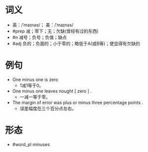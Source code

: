 # 词义
- 英：/ˈmaɪnəs/； 美：/ˈmaɪnəs/
- #prep 减；零下；无；欠缺(曾经有过的东西)
- #n 减号；负号；负值；缺点
- #adj 负的；负面的；小于零的；略低于A(或B等)；使显得有欠缺的
# 例句
- One minus one is zero
	- 1减1等于0。
- One minus one leaves nought [ zero ] .
	- 一减一等于零。
- The margin of error was plus or minus three percentage points .
	- 误差幅度在三个百分点左右。
# 形态
- #word_pl minuses

